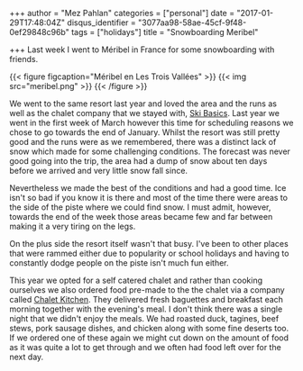 +++
author = "Mez Pahlan"
categories = ["personal"]
date = "2017-01-29T17:48:04Z"
disqus_identifier = "3077aa98-58ae-45cf-9f48-0ef29848c96b"
tags = ["holidays"]
title = "Snowboarding Meribel"

+++
Last week I went to Méribel in France for some snowboarding with friends.

{{< figure figcaption="Méribel en Les Trois Vallées" >}}
    {{< img src="meribel.png" >}}
{{< /figure >}}

<!--more-->

We went to the same resort last year and loved the area and the runs as well as the chalet company that we stayed with,
[Ski Basics](https://www.skibasics.com/). Last year we went in the first week of March however this time for scheduling
reasons we chose to go towards the end of January. Whilst the resort was still pretty good and the runs were as we
remembered, there was a distinct lack of snow which made for some challenging conditions. The forecast was never good
going into the trip, the area had a dump of snow about ten days before we arrived and very little snow fall since.

Nevertheless we made the best of the conditions and had a good time. Ice isn't so bad if you know it is there and most
of the time there were areas to the side of the piste where we could find snow. I must admit, however, towards the end
of the week those areas became few and far between making it a very tiring on the legs.

On the plus side the resort itself wasn't that busy. I've been to other places that were rammed either due to popularity
or school holidays and having to constantly dodge people on the piste isn't much fun either.

This year we opted for a self catered chalet and rather than cooking ourselves we also ordered food pre-made to the the
chalet via a company called [Chalet Kitchen](https://www.chaletkitchen.com/). They delivered fresh baguettes and
breakfast each morning together with the evening's meal. I don't think there was a single night that we didn't enjoy the
meals. We had roasted duck, tagines, beef stews, pork sausage dishes, and chicken along with some fine deserts too. If
we ordered one of these again we might cut down on the amount of food as it was quite a lot to get through and we often
had food left over for the next day.
